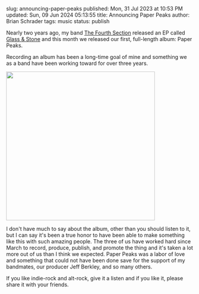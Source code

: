slug: announcing-paper-peaks
published: Mon, 31 Jul 2023 at 10:53 PM
updated: Sun, 09 Jun 2024 05:13:55 
title: Announcing Paper Peaks
author: Brian Schrader
tags: music
status: publish


Nearly two years ago, my band [The Fourth Section](https://thefourthsection.com) released an EP called [Glass &amp; Stone](/archive/the-road-to-glass--stone/) and this month we released our first, full-length album: Paper Peaks.

Recording an album has been a long-time goal of mine and something we as a band have been working toward for over three years.

<a href="https://thefourthsection.com">
<img
    src="https://thefourthsection.com/img/paperpeaks.webp"
    class="image-center"
    style="width: 400px;"
/>
</a>

I don't have much to say about the album, other than you should listen to it, but I can say it's been a true honor to have been able to make something like this with such amazing people. The three of us have worked hard since March to record, produce, publish, and promote the thing and it's taken a lot more out of us than I think we expected. Paper Peaks was a labor of love and something that could not have been done save for the support of my bandmates, our producer Jeff Berkley, and so many others.

If you like indie-rock and alt-rock, give it a listen and if you like it, please share it with your friends.
